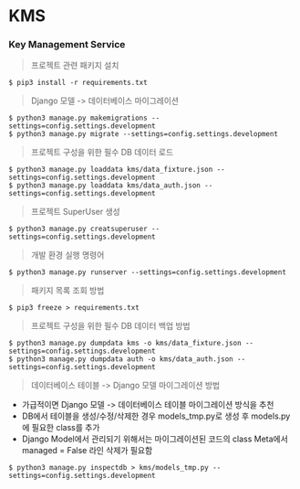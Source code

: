 # KMS

### Key Management Service

> 프로젝트 관련 패키지 설치

```
$ pip3 install -r requirements.txt
```

> Django 모델 -> 데이터베이스 마이그레이션

```
$ python3 manage.py makemigrations --settings=config.settings.development
$ python3 manage.py migrate --settings=config.settings.development
```

> 프로젝트 구성을 위한 필수 DB 데이터 로드

```
$ python3 manage.py loaddata kms/data_fixture.json --settings=config.settings.development
$ python3 manage.py loaddata kms/data_auth.json --settings=config.settings.development
```

> 프로젝트 SuperUser 생성

```
$ python3 manage.py creatsuperuser --settings=config.settings.development
```

> 개발 환경 실행 명령어

```
$ python3 manage.py runserver --settings=config.settings.development
```

> 패키지 목록 조회 방법

```
$ pip3 freeze > requirements.txt
```

> 프로젝트 구성을 위한 필수 DB 데이터 백업 방법

```
$ python3 manage.py dumpdata kms -o kms/data_fixture.json --settings=config.settings.development
$ python3 manage.py dumpdata auth -o kms/data_auth.json --settings=config.settings.development
```

> 데이터베이스 테이블 -> Django 모델 마이그레이션 방법

- 가급적이면 Django 모델 -> 데이터베이스 테이블 마이그레이션 방식을 추천
- DB에서 테이블을 생성/수정/삭제한 경우 models_tmp.py로 생성 후 models.py에 필요한 class를 추가
- Django Model에서 관리되기 위해서는 마이그레이션된 코드의 class Meta에서 managed = False 라인 삭제가 필요함

```
$ python3 manage.py inspectdb > kms/models_tmp.py --settings=config.settings.development
```
